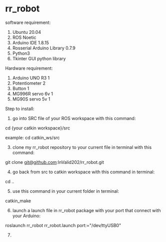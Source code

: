 # rr_robot

software requirement:
1. Ubuntu 20.04  
2. ROS Noetic
3. Arduino IDE 1.8.15
4. Rosserial Arduino Library 0.7.9
5. Python3
6. Tkinter GUI python library

Hardware requirement:
1. Arduino UNO R3       1 
2. Potentiometer        2
3. Button               1
4. MG996R servo 6v      1
5. MG90S  servo 5v      1

Step to install:
1. go into SRC file of your ROS workspace with this command:

cd {your catkin workspace}/src
   
   example: cd catkin_ws/src
   
3. clone my rr_robot repository to your current file in terminal with this command:
   
git clone git@github.com:InValid202/rr_robot.git

4. go back from src to catkin workspace with this command in terminal:

cd ..
   
5. use this command in your current folder in terminal:

catkin_make

6. launch a launch file in rr_robot package with your port that connect with your Arduino:

roslaunch rr_robot rr_robot.launch port:="/dev/ttyUSB0"

7. 

   
            
